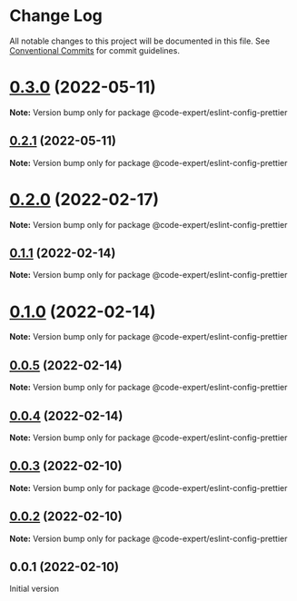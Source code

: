 # Change Log

All notable changes to this project will be documented in this file.
See [Conventional Commits](https://conventionalcommits.org) for commit guidelines.

# [0.3.0](https://github.com/CodeExpertETH/configs/compare/@code-expert/eslint-config-prettier@0.2.0...@code-expert/eslint-config-prettier@0.3.0) (2022-05-11)

**Note:** Version bump only for package @code-expert/eslint-config-prettier





## [0.2.1](https://github.com/CodeExpertETH/configs/compare/@code-expert/eslint-config-prettier@0.2.0...@code-expert/eslint-config-prettier@0.2.1) (2022-05-11)

**Note:** Version bump only for package @code-expert/eslint-config-prettier





# [0.2.0](https://github.com/CodeExpertETH/configs/compare/@code-expert/eslint-config-prettier@0.1.1...@code-expert/eslint-config-prettier@0.2.0) (2022-02-17)

**Note:** Version bump only for package @code-expert/eslint-config-prettier





## [0.1.1](https://github.com/CodeExpertETH/configs/compare/@code-expert/eslint-config-prettier@0.1.0...@code-expert/eslint-config-prettier@0.1.1) (2022-02-14)

**Note:** Version bump only for package @code-expert/eslint-config-prettier





# [0.1.0](https://github.com/CodeExpertETH/configs/compare/@code-expert/eslint-config-prettier@0.0.5...@code-expert/eslint-config-prettier@0.1.0) (2022-02-14)

**Note:** Version bump only for package @code-expert/eslint-config-prettier





## [0.0.5](https://github.com/CodeExpertETH/configs/compare/@code-expert/eslint-config-prettier@0.0.4...@code-expert/eslint-config-prettier@0.0.5) (2022-02-14)

**Note:** Version bump only for package @code-expert/eslint-config-prettier





## [0.0.4](https://github.com/CodeExpertETH/configs/compare/@code-expert/eslint-config-prettier@0.0.3...@code-expert/eslint-config-prettier@0.0.4) (2022-02-14)

**Note:** Version bump only for package @code-expert/eslint-config-prettier





## [0.0.3](https://github.com/CodeExpertETH/configs/compare/@code-expert/eslint-config-prettier@0.0.2...@code-expert/eslint-config-prettier@0.0.3) (2022-02-10)

**Note:** Version bump only for package @code-expert/eslint-config-prettier





## [0.0.2](https://github.com/CodeExpertETH/configs/compare/@code-expert/eslint-config-prettier@0.2.1...@code-expert/eslint-config-prettier@0.0.2) (2022-02-10)

**Note:** Version bump only for package @code-expert/eslint-config-prettier





## 0.0.1 (2022-02-10)

Initial version
